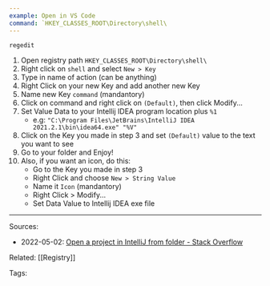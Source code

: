 ```yaml
---
example: Open in VS Code
command: `HKEY_CLASSES_ROOT\Directory\shell\
---
```


```powershell
regedit
```

1. Open registry path `HKEY_CLASSES_ROOT\Directory\shell\`
2. Right click on `shell` and select `New > Key`
3. Type in name of action (can be anything)
4. Right Click on your new Key and add another new Key
5. Name new Key `command` (mandantory)
6. Click on command and right click on `(Default)`, then click Modify...
7. Set Value Data to your Intellij IDEA program location plus `%1` 
   - e.g: `"C:\Program Files\JetBrains\IntelliJ IDEA 2021.2.1\bin\idea64.exe" "%V"`
8. Click on the Key you made in step 3 and set `(Default)` value to the text you want to see
9. Go to your folder and Enjoy!
10. Also, if you want an icon, do this:
    - Go to the Key you made in step 3
    - Right Click and choose `New > String Value`
    - Name it `Icon` (mandantory)
    - Right Click > Modify...
    - Set Data Value to Intellij IDEA exe file


---
Sources:
- 2022-05-02: [Open a project in IntelliJ from folder - Stack Overflow](https://stackoverflow.com/questions/49733733/open-a-project-in-intellij-from-folder)

Related:
[[Registry]]

Tags:
